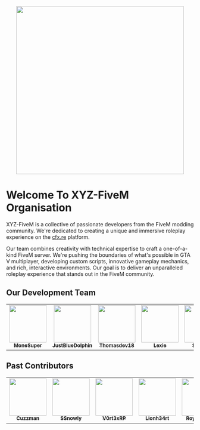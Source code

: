 <div align="center">
  <img height="450" src="https://i.imgur.com/4q61znk.png"  />
</div>

###

<h1 align="left">Welcome To XYZ-FiveM Organisation</h1>

<p align="left">
  XYZ-FiveM is a collective of passionate developers from the FiveM modding community. We're dedicated to creating a unique and immersive roleplay experience on the <a href="https://cfx.re/" target="_blank">cfx.re</a> platform.
</p>

<p align="left">
  Our team combines creativity with technical expertise to craft a one-of-a-kind FiveM server. We're pushing the boundaries of what's possible in GTA V multiplayer, developing custom scripts, innovative gameplay mechanics, and rich, interactive environments. Our goal is to deliver an unparalleled roleplay experience that stands out in the FiveM community.
</p>

## Our Development Team

<table>
  <tr>
    <td align="center"><a href="https://github.com/MoneSuper"><img src="https://github.com/MoneSuper.png" width="100px;" alt=""/><br /><sub><b>MoneSuper</b></sub></a></td>
    <td align="center"><a href="https://github.com/JustBlueDolphin"><img src="https://github.com/JustBlueDolphin.png" width="100px;" alt=""/><br /><sub><b>JustBlueDolphin</b></sub></a></td>
    <td align="center"><a href="https://github.com/Thomasdev18"><img src="https://github.com/Thomasdev18.png" width="100px;" alt=""/><br /><sub><b>Thomasdev18</b></sub></a></td>
    <td align="center"><a href="https://github.com/AiLexie"><img src="https://github.com/AiLexie.png" width="100px;" alt=""/><br /><sub><b>Lexie</b></sub></a></td>
    <td align="center"><a href="https://github.com/Scorpion7162"><img src="https://github.com/Scorpion7162.png" width="100px;" alt=""/><br /><sub><b>Scorpion</b></sub></a></td>
  </tr>
</table>

## Past Contributors

<table>
  <tr>
    <td align="center"><a href="https://github.com/Cuzzman"><img src="https://github.com/Cuzzman.png" width="100px;" alt=""/><br /><sub><b>Cuzzman</b></sub></a></td>
    <td align="center"><a href="https://github.com/SSnowly"><img src="https://github.com/SSnowly.png" width="100px;" alt=""/><br /><sub><b>SSnowly</b></sub></a></td>
    <td align="center"><a href="https://github.com/V0rt3xRP"><img src="https://github.com/V0rt3xRP.png" width="100px;" alt=""/><br /><sub><b>V0rt3xRP</b></sub></a></td>
    <td align="center"><a href="https://github.com/Lionh34rt"><img src="https://github.com/Lionh34rt.png" width="100px;" alt=""/><br /><sub><b>Lionh34rt</b></sub></a></td>
    <td align="center"><a href="https://github.com/RoyaleWind"><img src="https://github.com/RoyaleWind.png" width="100px;" alt=""/><br /><sub><b>RoyaleWind</b></sub></a></td>
    <td align="center"><a href="https://github.com/guhblag"><img src="https://github.com/guhblag.png" width="100px;" alt=""/><br /><sub><b>guhblag</b></sub></a></td>
    <td align="center"><a href="https://github.com/levdevlev"><img src="https://github.com/levdevlev.png" width="100px;" alt=""/><br /><sub><b>levdevlev</b></sub></a></td>
  </tr>
</table>
</div>

